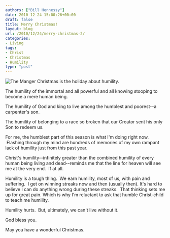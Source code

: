 ```yaml
---
authors: ["Bill Hennessy"]
date: 2010-12-24 15:00:26+00:00
draft: false
title: Merry Christmas!
layout: blog
url: /2010/12/24/merry-christmas-2/
categories:
- Living
tags:
- Christ
- Christmas
- Humility
type: "post"
---
```


![The Manger](https://michaeldmiller.files.wordpress.com/2008/12/manger-pic1.jpg?w=420&h=622)
Christmas is the holiday about humility.

The humility of the immortal and all powerful and all knowing stooping to become a mere human being.

The humility of God and king to live among the humblest and poorest--a carpenter's son.

The humility of belonging to a race so broken that our Creator sent his only Son to redeem us.

For me, the humblest part of this season is what I'm doing right now.  Flashing through my mind are hundreds of memories of my own rampant lack of humility just from this past year.

Christ's humility--infinitely greater than the combined humility of every human being living and dead--reminds me that the line for heaven will see me at the very end.  If at all.

Humility is a tough thing.  We earn humility, most of us, with pain and suffering.  I get on winning streaks now and then (usually then). It's hard to believe I can do anything wrong during these streaks.  That thinking sets me up for great pain. Which is why I'm reluctant to ask that humble Christ-child to teach me humility.

Humility hurts.  But, ultimately, we can't live without it.

God bless you.

May you have a wonderful Christmas.
